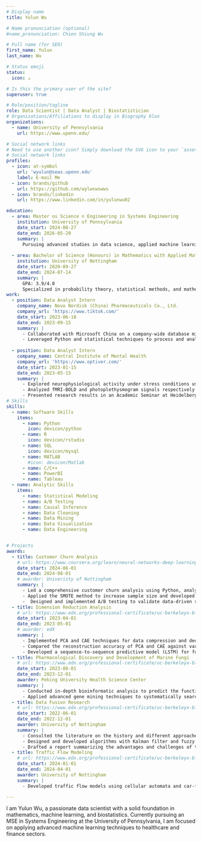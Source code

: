 ```yaml
---
# Display name
title: Yulun Wu

# Name pronunciation (optional)
#name_pronunciation: Chien Shiung Wu

# Full name (for SEO)
first_name: Yulun
last_name: Wu

# Status emoji
status:
  icon: ☕️

# Is this the primary user of the site?
superuser: true

# Role/position/tagline
role: Data Scientist | Data Analyst | Biostatistician 
# Organizations/Affiliations to display in Biography blox
organizations:
  - name: University of Pennsylvania
    url: https://www.upenn.edu/

# Social network links
# Need to use another icon? Simply download the SVG icon to your `assets/media/icons/` folder.
# Social network links
profiles:
  - icon: at-symbol
    url: 'wyulun@seas.upenn.edu'
    label: E-mail Me
  - icon: brands/github
    url: https://github.com/wylwswswws
  - icon: brands/linkedin
    url: https://www.linkedin.com/in/yulunwu02

education:
  - area: Master os Science n Engineering in Systems Engineering
    institution: University of Pennsylvania
    date_start: 2024-08-27
    date_end: 2026-05-20
    summary: |
      Pursuing advanced studies in data science, applied machine learning, and statistical modeling. 
      
  - area: Bachelor of Science (Honours) in Mathematics with Applied Mathematics
    institution: University of Nottingham
    date_start: 2020-09-27
    date_end: 2024-07-14
    summary: |
      GPA: 3.9/4.0
      Specialized in probability theory, statistical methods, and mathematical modeling. 
work:
  - position: Data Analyst Intern
    company_name: Novo Nordisk (China) Pharmaceuticals Co., Ltd.
    company_url: 'https://www.tiktok.com/'
    date_start: 2023-06-18
    date_end: 2023-09-15
    summary: |
      - Collaborated with Microsoft China on a company-wide database migration project, consolidating five databases into one. Analyzed data flow, optimized SQL queries for enhanced efficiency, and contributed to the development of over 20 user requirement specifications.
      - Leveraged Python and statistical techniques to process and analyze historical sales promotion data for pharmaceuticals. Developed time series models to provide insights for optimizing future promotions and recommending budget allocations. 
      
  - position: Data Analyst Intern
    company_name: Central Institute of Mental Health
    company_url: 'https://www.optiver.com/'
    date_start: 2023-01-15
    date_end: 2023-05-15
    summary: |
      - Explored neurophysiological activity under stress conditions using a neuropsychological paradigm and combining functional MRI and heart rate signal (in collaboration with the Max Planck Institute of Psychiatry). 
      - Analyzed fMRI-BOLD and photoplethysmogram signals respectively utilizing generalized linear models (GLM) and wabp algorithm in MATLAB and found brain regions’ interaction with the autonomic nervous system under stress. 
      - Presented research results in an Academic Seminar at Heidelberg University to 20 scholars and researchers and prepared a poster for an international conference; Expect to publish the research findings in high-impact international journals. 
# Skills
skills:
  - name: Software Skills
    items:
      - name: Python
        icon: devicon/python
      - name: R
        icon: devicon/rstudio
      - name: SQL
        icon: devicon/mysql
      - name: MATLAB
        #icon: devicon/Matlab
      - name: C/C++
      - name: PowerBI
      - name: Tableau
  - name: Analytic Skills
    items:
      - name: Statistical Modeling
      - name: A/B Testing
      - name: Causal Inference
      - name: Data Cleaning
      - name: Data Mining
      - name: Data Visualization
      - name: Data Engineering


# Projects
awards:
  - title: Customer Churn Analysis 
    # url: https://www.coursera.org/learn/neural-networks-deep-learning
    date_start: 2024-06-01
    date_end: 2024-08-01
    # awarder: Univeristy of Nottingham
    summary: |
      - Led a comprehensive customer churn analysis using Python, analyzing data from over 7,000 customer records to identify key factors influencing churn rates. 
      - Applied the SMOTE method to increase sample size and developed multiple classification models (Logistic Regression, Random Forest, XGBoost) to predict potential customer churn. Achieved an accuracy of 0.9 using XGBoost and created SHAP value charts to explain the model. 
      -  Designed and implemented A/B testing to validate data-driven strategies for reducing customer churn, comparing pre- and post-intervention churn rates to measure the effectiveness of the campaign. 
  - title: Dimension Reduction Analysis
    # url: https://www.edx.org/professional-certificate/uc-berkeleyx-blockchain-fundamentals
    date_start: 2023-04-01
    date_end: 2023-05-01
    # awarder: edX
    summary: |
      - Implemented PCA and CAE techniques for data compression and decompression on 48 videos with different initial conditions related to Reduced Order Modeling & Video Prediction. 
      - Compared the reconstruction accuracy of PCA and CAE against various dimensions of the reduced space and found better accuracy for larger dimensions using CAE and for smaller dimensions using PCA. 
      - Developed a sequence-to-sequence predictive model (LSTM) for four timesteps in the reduced space and achieved a 92% accuracy rate in decoding predicted results in the full space
  - title: Pharmacological Discovery and Development of Marine Fungi
    # url: https://www.edx.org/professional-certificate/uc-berkeleyx-blockchain-fundamentals
    date_start: 2023-08-01
    date_end: 2023-12-01
    awarder: Peking University Health Science Center
    summary: |
      - Conducted in-depth bioinformatic analysis to predict the function of biosynthetic gene clusters in marine fungi, adding in the identification of novel bioactive compounds. 
      - Applied advanced gene mining techniques to systematically search for potential pharmaceutical candidates, contributing to the discovery of marine-derived natural products with therapeutic potential. 
  - title: Data Fusion Research
    # url: https://www.edx.org/professional-certificate/uc-berkeleyx-blockchain-fundamentals
    date_start: 2022-06-01
    date_end: 2022-12-01
    awarder: University of Nottingham
    summary: |
      - Consulted the literature on the history and different approaches to data fusion and identified key trends and advancements. 
      - Designed and developed algorithms with Kalman filter and fuzzy logic using C++ for data fusion. 
      - Drafted a report summarizing the advantages and challenges of the approaches of data fusion in the project and shared it with the entire research group for further discussion and collaboration. 
  - title: Traffic Flow Modeling
    # url: https://www.edx.org/professional-certificate/uc-berkeleyx-blockchain-fundamentals
    date_start: 2024-01-01
    date_end: 2024-04-01
    awarder: University of Nottingham
    summary: |
      - Developed traffic flow models using cellular automata and car-following approaches. Simulated the behavior of vehicles under varying traffic densities and driver reaction times.

---
```


I am Yulun Wu, a passionate data scientist with a solid foundation in mathematics, machine learning, and biostatistics. Currently pursuing an MSE in Systems Engineering at the University of Pennsylvania, I am focused on applying advanced machine learning techniques to healthcare and finance sectors. 
